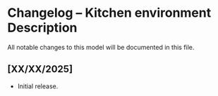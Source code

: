 # Changelog – Kitchen environment Description

All notable changes to this model will be documented in this file.

## [XX/XX/2025]
- Initial release.

